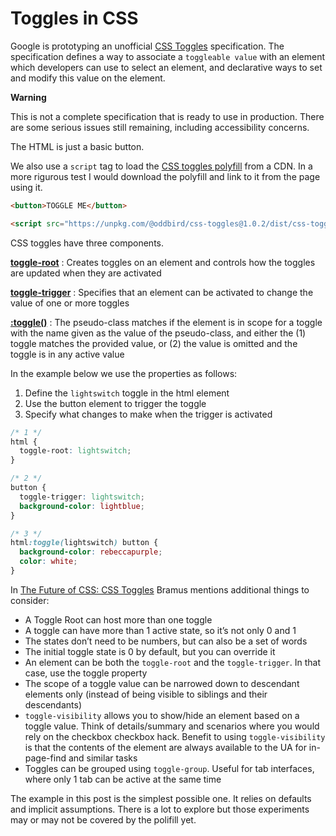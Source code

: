 # Toggles in CSS

Google is prototyping an unofficial [CSS Toggles](https://tabatkins.github.io/css-toggle/) specification. The specification defines a way to associate a `toggleable value` with an element which developers can use to select an element, and declarative ways to set and modify this value on the element.

<div class="message warning">

<p><strong>Warning</strong></p>

<p>This is not a complete specification that is ready to use in production. There are some serious issues still remaining, including accessibility concerns.</p>
</div>

The HTML is just a basic button.

We also use a `script` tag to load the [CSS toggles polyfill](https://unpkg.com/browse/@oddbird/css-toggles@1.0.2/) from a CDN. In a more rigurous test I would download the polyfill and link to it from the page using it.

```html
<button>TOGGLE ME</button>

<script src="https://unpkg.com/@oddbird/css-toggles@1.0.2/dist/css-toggles.min.js" type="module"></script>
```

CSS toggles have three components.

**[toggle-root](https://tabatkins.github.io/css-toggle/#toggle-root-property)**
: Creates toggles on an element and controls how the toggles are updated when they are activated

**[toggle-trigger](https://tabatkins.github.io/css-toggle/#toggle-trigger-property)**
: Specifies that an element can be activated to change the value of one or more toggles

**[:toggle()](https://tabatkins.github.io/css-toggle/#checked-pseudoclass)**
: The pseudo-class matches if the element is in scope for a toggle with the name given as the value of the pseudo-class, and either the (1) toggle matches the provided value, or (2) the value is omitted and the toggle is in any active value

In the example below we use the properties as follows:

1. Define the `lightswitch` toggle in the html element
2. Use the button element to trigger the toggle
3. Specify what changes to make when the trigger is activated

```css
/* 1 */
html {
  toggle-root: lightswitch;
}

/* 2 */
button {
  toggle-trigger: lightswitch;
  background-color: lightblue;
}

/* 3 */
html:toggle(lightswitch) button {
  background-color: rebeccapurple;
  color: white;
}
```

In [The Future of CSS: CSS Toggles](https://www.bram.us/2022/04/20/the-future-of-css-css-toggles/) Bramus mentions additional things to consider:

* A Toggle Root can host more than one toggle
* A toggle can have more than 1 active state, so it’s not only 0 and 1
* The states don’t need to be numbers, but can also be a set of words
* The initial toggle state is 0 by default, but you can override it
* An element can be both the `toggle-root` and the `toggle-trigger`. In that case, use the toggle property
* The scope of a toggle value can be narrowed down to descendant elements only (instead of being visible to siblings and their descendants)
* `toggle-visibility` allows you to show/hide an element based on a toggle value. Think of details/summary and scenarios where you would rely on the checkbox checkbox hack. Benefit to using `toggle-visibility` is that the contents of the element are always available to the UA for in-page-find and similar tasks
* Toggles can be grouped using `toggle-group`. Useful for tab interfaces, where only 1 tab can be active at the same time

The example in this post is the simplest possible one. It relies on defaults and implicit assumptions. There is a lot to explore but those experiments may or may not be covered by the polifill yet.
